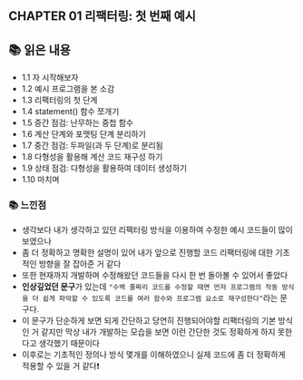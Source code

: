 ## CHAPTER 01 리팩터링: 첫 번째 예시

## 📚 읽은 내용
- 1.1 자 시작해보자
- 1.2 예시 프로그램을 본 소감
- 1.3 리팩터링의 첫 단계
- 1.4 statement() 함수 쪼개기
- 1.5 증간 점검: 난무하는 중첩 함수
- 1.6 계산 단계와 포맷팅 단계 분리하기
- 1.7 중간 점검: 두파일(과 두 단계)로 분리됨
- 1.8 다형성을 활용해 계산 코드 재구성 하기
- 1.9 상태 점검: 다형성을 활용하여 데이터 생성하기
- 1.10 마치며
### 📚 느낀점
- 생각보다 내가 생각하고 있던 리팩터링 방식을 이용하여 수정한 예시 코드들이 많이 보였으나
- 좀 더 정확하고 명확한 설명이 있어 내가 앞으로 진행할 코드 리팩터링에 대한 기초적인 방향을 잘 잡아준 거 같다
- 또한 현재까지 개발하며 수정해왔던 코드들을 다시 한 번 돌아볼 수 있어서 좋았다
- **인상깊었던 문구**가 있는데 `"수백 줄짜리 코드를 수정할 때면 먼저 프로그램의 작동 방식을 더 쉽게 파악할 수 있도록 코드를 여러 함수와 프로그램 요소로 재구성한다"`라는 문구다.
- 이 문구가 단순하게 보면 되게 간단하고 당연히 진행되어야할 리팩터링의 기본 방식인 거 같지만 막상 내가 개발하는 모습을 보면 이런 간단한 것도 정확하게 하지 못한다고 생각했기 때문이다
- 이후로는 기초적인 정의나 방식 몇개를 이해하였으니 실제 코드에 좀 더 정확하게 적용할 수 있을 거 같다❗